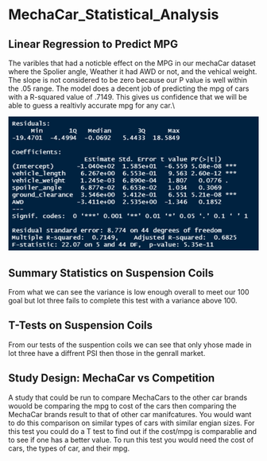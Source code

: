 # MechaCar_Statistical_Analysis

## Linear Regression to Predict MPG
The varibles that had a noticble effect on the MPG in our mechaCar dataset where the Spolier angle, Weather it had AWD or not, and the vehical weight. The slope is not considered to be zero because our P value is well within the .05 range. The model does a decent job of predicting the mpg of cars with a R-squared value of .7149. This gives us confidence that we will be able to guess a realtivly accurate mpg for any car.\

![linear regression](https://github.com/Louis-E-Martin/MechaCar_Statistical_Analysis/blob/main/liner_regression.PNG)

## Summary Statistics on Suspension Coils
From what we can see the variance is low enough overall to meet our 100 goal but lot three fails to complete this test with a variance above 100.


## T-Tests on Suspension Coils
From our tests of the suspention coils we can see that only yhose made in lot three have a diffrent PSI then those in the genrall market.

## Study Design: MechaCar vs Competition
A study that could be run to compare MechaCars to the other car brands wouold be comparing the mpg to cost of the cars then comparing the MechaCar brands result to that of other car manifcatures. You would want to do this comparison on similar types of cars with similar engian sizes. For this test you could do a T test to find out if the cost/mpg is comparablie and to see if one has a better value. To run this test you would need the cost of cars, the types of car, and their mpg.
